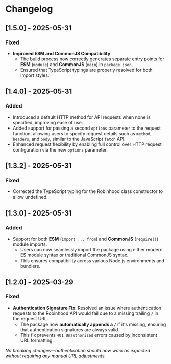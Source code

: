 # Changelog

## [1.5.0] - 2025-05-31
### Fixed
- **Improved ESM and CommonJS Compatibility**:
  - The build process now correctly generates separate entry points for **ESM** (`module`) and **CommonJS** (`main`) in `package.json`.
  - Ensured that TypeScript typings are properly resolved for both import styles.

## [1.4.0] - 2025-05-31
### Added  
- Introduced a default HTTP method for API requests when none is specified, improving ease of use.  
- Added support for passing a second `options` parameter to the request function, allowing users to specify request details such as `method`, `headers`, and `body`, similar to the JavaScript `fetch` API.  
- Enhanced request flexibility by enabling full control over HTTP request configuration via the new `options` parameter.

## [1.3.2] - 2025-05-31
### Fixed
- Corrected the TypeScript typing for the Robinhood class constructor to allow undefined.

## [1.3.0] - 2025-05-31
### Added
- Support for both **ESM** (`import ... from`) and **CommonJS** (`require()`) module imports.  
  - Users can now seamlessly import the package using either modern ES module syntax or traditional CommonJS syntax.  
  - This ensures compatibility across various Node.js environments and bundlers.

## [1.2.0] - 2025-03-29
### Fixed
- **Authentication Signature Fix**: Resolved an issue where authentication requests to the Robinhood API would fail due to a missing trailing `/` in the request URL.  
  - The package now **automatically appends a `/`** if it's missing, ensuring that authentication signatures are always valid.  
  - This fix prevents `401 Unauthorized` errors caused by inconsistent URL formatting.

_No breaking changes—authentication should now work as expected without requiring any manual URL adjustments._